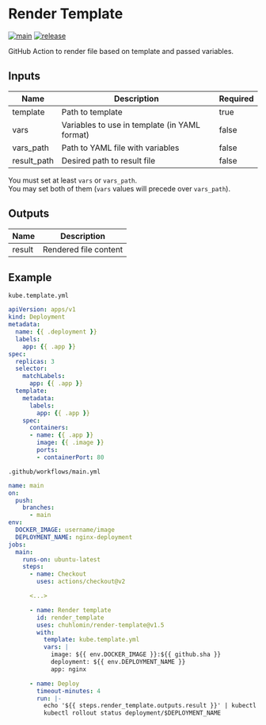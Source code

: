 # Render Template

[![main](https://github.com/chuhlomin/render-template/actions/workflows/main.yml/badge.svg)](https://github.com/chuhlomin/render-template/actions/workflows/main.yml) [![release](https://github.com/chuhlomin/render-template/actions/workflows/release.yml/badge.svg)](https://github.com/chuhlomin/render-template/actions/workflows/release.yml)

GitHub Action to render file based on template and passed variables.

## Inputs

| Name        | Description                                   | Required |
|-------------|-----------------------------------------------|----------|
| template    | Path to template                              | true     |
| vars        | Variables to use in template (in YAML format) | false    |
| vars_path   | Path to YAML file with variables              | false    |
| result_path | Desired path to result file                   | false    |

You must set at least `vars` or `vars_path`.  
You may set both of them (`vars` values will precede over `vars_path`).

## Outputs

| Name   | Description           |
|--------|-----------------------|
| result | Rendered file content |

## Example

`kube.template.yml`

```yml
apiVersion: apps/v1
kind: Deployment
metadata:
  name: {{ .deployment }}
  labels:
    app: {{ .app }}
spec:
  replicas: 3
  selector:
    matchLabels:
      app: {{ .app }}
  template:
    metadata:
      labels:
        app: {{ .app }}
    spec:
      containers:
      - name: {{ .app }}
        image: {{ .image }}
        ports:
        - containerPort: 80
```

`.github/workflows/main.yml`

```yml
name: main
on:
  push:
    branches:
      - main
env:
  DOCKER_IMAGE: username/image
  DEPLOYMENT_NAME: nginx-deployment
jobs:
  main:
    runs-on: ubuntu-latest
    steps:
      - name: Checkout
        uses: actions/checkout@v2

      <...>

      - name: Render template
        id: render_template
        uses: chuhlomin/render-template@v1.5
        with:
          template: kube.template.yml
          vars: |
            image: ${{ env.DOCKER_IMAGE }}:${{ github.sha }}
            deployment: ${{ env.DEPLOYMENT_NAME }}
            app: nginx

      - name: Deploy
        timeout-minutes: 4
        run: |-
          echo '${{ steps.render_template.outputs.result }}' | kubectl apply -f -
          kubectl rollout status deployment/$DEPLOYMENT_NAME
```
